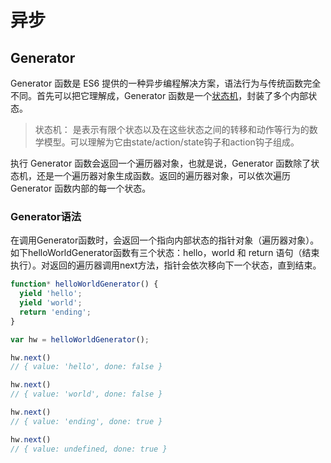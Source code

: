 # 异步
## Generator
Generator 函数是 ES6 提供的一种异步编程解决方案，语法行为与传统函数完全不同。首先可以把它理解成，Generator 函数是一个[状态机](http://www.ruanyifeng.com/blog/2013/09/finite-state_machine_for_javascript.html)，封装了多个内部状态。
> 状态机：
> 是表示有限个状态以及在这些状态之间的转移和动作等行为的数学模型。可以理解为它由state/action/state钩子和action钩子组成。

执行 Generator 函数会返回一个遍历器对象，也就是说，Generator 函数除了状态机，还是一个遍历器对象生成函数。返回的遍历器对象，可以依次遍历 Generator 函数内部的每一个状态。

### Generator语法
在调用Generator函数时，会返回一个指向内部状态的指针对象（遍历器对象）。如下helloWorldGenerator函数有三个状态：hello，world 和 return 语句（结束执行）。对返回的遍历器调用next方法，指针会依次移向下一个状态，直到结束。
``` javascript
function* helloWorldGenerator() {
  yield 'hello';
  yield 'world';
  return 'ending';
}

var hw = helloWorldGenerator();

hw.next()
// { value: 'hello', done: false }

hw.next()
// { value: 'world', done: false }

hw.next()
// { value: 'ending', done: true }

hw.next()
// { value: undefined, done: true }
```
